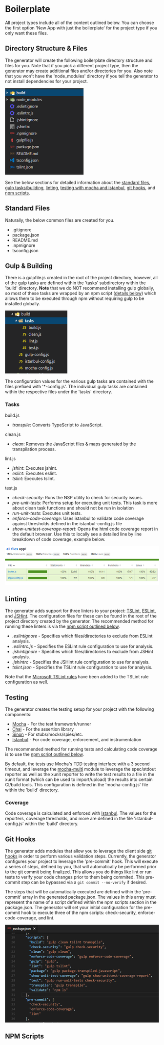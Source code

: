 # Boilerplate
All project types include all of the content outlined below. You can choose the first option 'New App with just the boilerplate' for the project type 
if you only want these files.

## Directory Structure & Files
The generator will create the following boilerplate directory structure and files for you. Note that if you pick a different project type, then the generator may
create additional files and/or directories for you. Also note that you won't have the 'node_modules' directory if you tell the generator to not install dependencies for your project.  
  
![Directory Structure][boilerplate-dir-image]  
  
See the below sections for detailed information about the [standard files][standard-section], [gulp tasks/building][building-section], [linting][linting-section],
[testing with mocha and istanbul][testing-section], [git hooks][git-hooks-section], and [npm scripts][npm-scripts-section].


## Standard Files
Naturally, the below common files are created for you. 

- .gitignore
- package.json
- README.md
- .npmignore
- tsconfig.json

## Gulp & Building
There is a gulpfile.js created in the root of the project directory, however, all of the gulp tasks are defined within the 'tasks' subdirectory within the 'build' directory. **Note** that we do NOT
recommend installing gulp globally, so most of these tasks are wrapped by an npm script ([details below][npm-scripts-section]) which allows them to be executed through npm without requiring gulp to be installed globally.

![Gulp Tasks][gulp-tasks-image]  
  
The configuration values for the various gulp tasks are contained with the files prefixed with '*-config.js'. The individual gulp tasks are contained within the respective files
under the 'tasks' directory. 

### Tasks

build.js

- *transpile*: Converts TypeScript to JavaScript.

clean.js

- *clean*: Removes the JavaScript files & maps generated by the transpilation process.

lint.js

- *jshint*: Executes jshint.
- *eslint*: Executes eslint.
- *tslint*: Executes tslint.

test.js 

- *_check-security_*: Runs the NSP utility to check for security issues.
- *pre-unit-tests*: Performs setup for executing unit tests. This task is more about clean task functions and should not be run in isolation
- *run-unit-tests*: Executes unit tests. 
- *enforce-code-coverage*: Uses istanbul to validate code coverage against thresholds defined in the istanbul-config.js file
- *show-unittest-coverage-report*: Opens the html code coverage report in the default browser. Use this to locally see a detailed line by line breakdown of code coverage, example below.  
  
![Istanbul Coverage][istanbul-html-report-image]

## Linting
The generator adds support for three linters to your project: [TSLint][tslint-url], [ESLint][eslint-url], and [JSHint][jshint-url]. The configuration files for these
can be found in the root of the project directory created by the generator. The recommended method for running these linters is via the [npm script outlined below][npm-scripts-section].

- *.eslintignore* - Specifies which files/directories to exclude from ESLint analysis.
- *.eslintrc.js* - Specifies the ESLint rule configuration to use for analysis.
- *.jshintignore* - Specifies which files/directories to exclude from JSHint analysis.
- *.jshintrc* - Specifies the JSHint rule configuration to use for analysis.
- *tslint.json* - Specifies the TSLint rule configuration to use for analysis.  
  
Note that the [Microsoft TSLint rules][tslint-microsoft-url] have been added to the TSLint rule configuration as well.  

## Testing
The generator creates the testing setup for your project with the following components: 

- [Mocha][mocha-url] - For the test framework/runner
- [Chai][chai-url] - For the assertion library
- [Sinon][sinon-url] - For stubs/mocks/spies/etc.
- [Istanbul][istanbul-url] - For code coverage, enforcement, and instrumentation

The recommended method for running tests and calculating code coverage is to use the [npm script outlined below][npm-scripts-section].  
  
By default, the tests use Mocha's TDD testing interface with a 3 second timeout, and leverage the [mocha-multi][mocha-multi-url] module to leverage the spec/stdout reporter as well
as the xunit reporter to write the test results to a file in the xunit format (which can be used to import/upload) the results into certain CI/build tools. This configuration is defined
in the 'mocha-config.js' file within the 'build' directory.

### Coverage
Code coverage is calculated and enforced with [Istanbul][istanbul-url]. The values for the reporters, coverage thresholds, and more are defined in the file 'istanbul-config.js' 
within the 'build' directory.

## Git Hooks
The generator adds modules that allow you to leverage the client side [git hooks][git-hooks-url] in order to perform various validation steps. Currently, the generator configures
your project to leverage the 'pre-commit' hook. This will execute a series of steps, defined by you, that will automatically be performed prior to the git commit being finalized. 
This allows you do things like lint or run tests to verify your code changes prior to them being commited. This pre-commit step can be bypassed via a 
`git commit --no-verify` if desired.

The steps that will be automatically executed are defined within the 'pre-commit' array in the generated package.json. The values in this array must represent the name of a script defined
within the npm scripts section in the package.json. The generator will set your initial configuration for the pre-commit hook to execute three of the npm scripts: check-security, 
enforce-code-coverage, and lint.

![Pre-Commit][precommit-image]

## NPM Scripts


[building-section]: BOILERPLATE.md#gulp-&-building
[gulp-tasks-image]: gulp-tasks.png "Gulp Tasks"
[istanbul-html-report-image]: istanbul-coverage.png "Istanbul Coverage"
[linting-section]: BOILERPLATE.md#linting
[tslint-url]: https://palantir.github.io/tslint/
[tslint-microsoft-url]: https://github.com/Microsoft/tslint-microsoft-contrib
[eslint-url]: http://eslint.org/
[jshint-url]: http://jshint.com/
[testing-section]: BOILERPLATE.md#testing
[mocha-url]: https://mochajs.org/
[sinon-url]: http://sinonjs.org/
[chai-url]: http://chaijs.com/
[istanbul-url]: https://istanbul.js.org/
[mocha-multi-url]: https://www.npmjs.com/package/mocha-multi
[boilerplate-dir-image]: boilerplate-dir-structure.png "Boilerplate Directory Structure"
[standard-section]: BOILERPLATE.md#standard-files
[git-hooks-section]: BOILERPLATE.md#git-hooks
[git-hooks-url]: https://www.git-scm.com/book/uz/v2/Customizing-Git-Git-Hooks
[precommit-image]: pre-commit.png "Pre-Commit"
[npm-scripts-section]: BOILERPLATE.md#npm-scripts